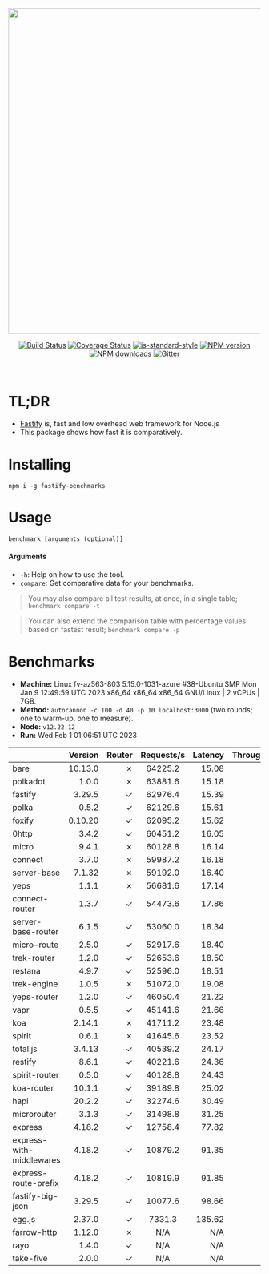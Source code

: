 <div align="center">
<img src="https://github.com/fastify/graphics/raw/master/full-logo.png" width="650" height="auto"/>
</div>

<div align="center">

[![Build Status](https://travis-ci.org/fastify/fastify.svg?branch=master)](https://travis-ci.org/fastify/fastify)
[![Coverage Status](https://coveralls.io/repos/github/fastify/fastify/badge.svg?branch=master)](https://coveralls.io/github/fastify/fastify?branch=master)
[![js-standard-style](https://img.shields.io/badge/code%20style-standard-brightgreen.svg?style=flat)](http://standardjs.com/)
[![NPM version](https://img.shields.io/npm/v/fastify.svg?style=flat)](https://www.npmjs.com/package/fastify)
[![NPM downloads](https://img.shields.io/npm/dm/fastify.svg?style=flat)](https://www.npmjs.com/package/fastify) [![Gitter](https://badges.gitter.im/gitterHQ/gitter.svg)](https://gitter.im/fastify)
</div>
<br />

# TL;DR

* [Fastify](https://github.com/fastify/fastify) is, fast and low overhead web framework for Node.js
* This package shows how fast it is comparatively.

# Installing

```
npm i -g fastify-benchmarks
```

# Usage

```
benchmark [arguments (optional)]
```

#### Arguments

* `-h`: Help on how to use the tool.
* `compare`: Get comparative data for your benchmarks.

> You may also compare all test results, at once, in a single table; `benchmark compare -t`

> You can also extend the comparison table with percentage values based on fastest result; `benchmark compare -p`
# Benchmarks
* __Machine:__ Linux fv-az563-803 5.15.0-1031-azure #38-Ubuntu SMP Mon Jan 9 12:49:59 UTC 2023 x86_64 x86_64 x86_64 GNU/Linux | 2 vCPUs | 7GB.
* __Method:__ `autocannon -c 100 -d 40 -p 10 localhost:3000` (two rounds; one to warm-up, one to measure).
* __Node:__ `v12.22.12`
* __Run:__ Wed Feb  1 01:06:51 UTC 2023

|                          | Version | Router | Requests/s | Latency | Throughput/Mb |
| :--                      | --:     | --:    | :-:        | --:     | --:           |
| bare                     | 10.13.0 | ✗      | 64225.2    | 15.08   | 11.45         |
| polkadot                 | 1.0.0   | ✗      | 63881.6    | 15.18   | 11.39         |
| fastify                  | 3.29.5  | ✓      | 62976.4    | 15.39   | 11.23         |
| polka                    | 0.5.2   | ✓      | 62129.6    | 15.61   | 11.08         |
| foxify                   | 0.10.20 | ✓      | 62095.2    | 15.62   | 10.19         |
| 0http                    | 3.4.2   | ✓      | 60451.2    | 16.05   | 10.78         |
| micro                    | 9.4.1   | ✗      | 60128.8    | 16.14   | 10.72         |
| connect                  | 3.7.0   | ✗      | 59987.2    | 16.18   | 10.70         |
| server-base              | 7.1.32  | ✗      | 59192.0    | 16.40   | 10.56         |
| yeps                     | 1.1.1   | ✗      | 56681.6    | 17.14   | 10.11         |
| connect-router           | 1.3.7   | ✓      | 54473.6    | 17.86   | 9.71          |
| server-base-router       | 6.1.5   | ✓      | 53060.0    | 18.34   | 9.46          |
| micro-route              | 2.5.0   | ✓      | 52917.6    | 18.40   | 9.44          |
| trek-router              | 1.2.0   | ✓      | 52653.6    | 18.50   | 8.64          |
| restana                  | 4.9.7   | ✓      | 52596.0    | 18.51   | 9.38          |
| trek-engine              | 1.0.5   | ✗      | 51072.0    | 19.08   | 8.38          |
| yeps-router              | 1.2.0   | ✓      | 46050.4    | 21.22   | 8.21          |
| vapr                     | 0.5.5   | ✓      | 45141.6    | 21.66   | 7.40          |
| koa                      | 2.14.1  | ✗      | 41711.2    | 23.48   | 7.44          |
| spirit                   | 0.6.1   | ✗      | 41645.6    | 23.52   | 7.43          |
| total.js                 | 3.4.13  | ✓      | 40539.2    | 24.17   | 12.41         |
| restify                  | 8.6.1   | ✓      | 40221.6    | 24.36   | 7.25          |
| spirit-router            | 0.5.0   | ✓      | 40128.8    | 24.43   | 7.16          |
| koa-router               | 10.1.1  | ✓      | 39189.8    | 25.02   | 6.99          |
| hapi                     | 20.2.2  | ✓      | 32274.6    | 30.49   | 5.76          |
| microrouter              | 3.1.3   | ✓      | 31498.8    | 31.25   | 5.62          |
| express                  | 4.18.2  | ✓      | 12758.4    | 77.82   | 2.28          |
| express-with-middlewares | 4.18.2  | ✓      | 10879.2    | 91.35   | 4.17          |
| express-route-prefix     | 4.18.2  | ✓      | 10819.9    | 91.85   | 4.00          |
| fastify-big-json         | 3.29.5  | ✓      | 10077.6    | 98.66   | 115.94        |
| egg.js                   | 2.37.0  | ✓      | 7331.3     | 135.62  | 2.58          |
| farrow-http              | 1.12.0  | ✗      | N/A        | N/A     | N/A           |
| rayo                     | 1.4.0   | ✓      | N/A        | N/A     | N/A           |
| take-five                | 2.0.0   | ✓      | N/A        | N/A     | N/A           |

